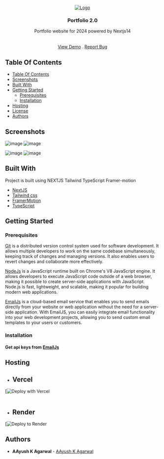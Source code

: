 <p align="center">

  <a href="">
    <img src="" alt="Logo" >
  </a>
<br/>
  <h3 align="center">Portfolio 2.0</h3>

  <p align="center">
    Portfolio website for 2024 powered by Nextjs14
    <br/>
    <br/>
    <br/>
    <a href="">View Demo</a>
    .
    <a href="">Report Bug</a>

  </p>
</p>



## Table Of Contents

- [Table Of Contents](#table-of-contents)
- [Screenshots](#screenshots)
- [Built With](#built-with)
- [Getting Started](#getting-started)
  - [Prerequisites](#prerequisites)
  - [Installation](#installation)
- [Hosting](#hosting)
- [License](#license)
- [Authors](#authors)

## Screenshots

![image]()
![image]()

![image]()
![image]()


## Built With

Project is built using NEXTJS Tailwind TypeScript Framer-motion 

* [NextJS](https://nextjs.org/)
* [Tailwind css](https://tailwindcss.com/)
* [FramerMotion](https://www.framer.com/motion/)
* [TypeScript](https://www.typescriptlang.org/)


## Getting Started


### Prerequisites

<a href="https://git-scm.com/downloads" >Git</a> is a distributed version control system used for software development. It allows multiple developers to work on the same codebase simultaneously, keeping track of changes and managing versions. It also enables users to revert changes and collaborate more effectively.

<a href="https://nodejs.org/en/download/">NodeJs</a> is a JavaScript runtime built on Chrome's V8 JavaScript engine. It allows developers to execute JavaScript code outside of a web browser, making it possible to create server-side applications with JavaScript. Node.js is fast, lightweight, and scalable, making it popular for building modern web applications.

<a href="https://www.emailjs.com/" >EmailJs</a>  is a cloud-based email service that enables you to send emails directly from your website or web application without the need for a server-side application. With EmailJS, you can easily integrate email functionality into your web development projects, allowing you to send custom email templates to your users or customers.

### Installation

<h4>Get api keys from <a href="https://www.emailjs.com/">EmailJs</a></h4>



## Hosting 
* ## Vercel

[![Deploy with Vercel]()
<br/>
<br/>
* ## Render

[![Deploy to Render]()


## Authors

* **AAyush K Agarwal** - [AAyush K Agarwal](https://github.com/aayush-agarwal-07)

